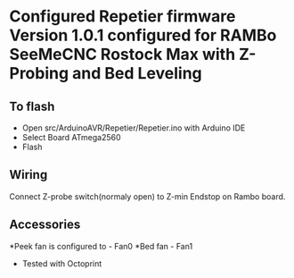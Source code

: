# Configured Repetier firmware Version 1.0.1 configured for RAMBo SeeMeCNC Rostock Max with Z-Probing and Bed Leveling

## To flash
- Open src/ArduinoAVR/Repetier/Repetier.ino with Arduino IDE
- Select Board ATmega2560
- Flash
 
## Wiring 
Connect Z-probe switch(normaly open) to Z-min Endstop on Rambo board.

## Accessories 
*Peek fan is configured to - Fan0
*Bed fan - Fan1
 
- Tested with Octoprint
